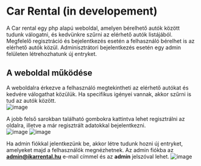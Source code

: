 # Car Rental (in developement)
A Car rental egy php alapú weboldal, amelyen bérelhető autók között tudunk válogatni, és kedvünkre szűrni az elérhető autók listájából. Megfelelő regisztráció és bejelentkezés esetén a felhasználó bérelhet is az elérhető autók közül. Adminisztrátori bejelentkezés esetén egy admin felületen létrehozhatunk új entryket.

## A weboldal működése

A weboldalra érkezve a felhasználó megtekintheti az elérhető autókat és kedvére válogathat közülük. Ha specifikus igényei vannak, akkor szűrni is tud az autók között. <br>
![image](https://github.com/user-attachments/assets/97f7de7b-0cde-410a-b55e-d10e33336e95) <br>

A jobb felső sarokban található gombokra kattintva lehet regisztrálni az oldalra, illetve a már regisztrált adatokkal bejelentkezni. <br>
![image](https://github.com/user-attachments/assets/e9ea1815-cf9f-4140-bef6-948da0afddd7)
![image](https://github.com/user-attachments/assets/a34c9481-0675-4deb-85c8-b067fb0bb8ba) <br>

Ha admin fiókkal jelentkezünk be, akkor létre tudunk hozni új entryket, amelyeket majd a felhasználók megnézhetnek. Az admin fiókba az <b>admin@ikarrental.hu</b> e-mail címmel és az <b>admin</b> jelszóval lehet.
![image](https://github.com/user-attachments/assets/8ad6b88b-8c4a-4b2d-8d2e-6f2ef6bbea0a)
